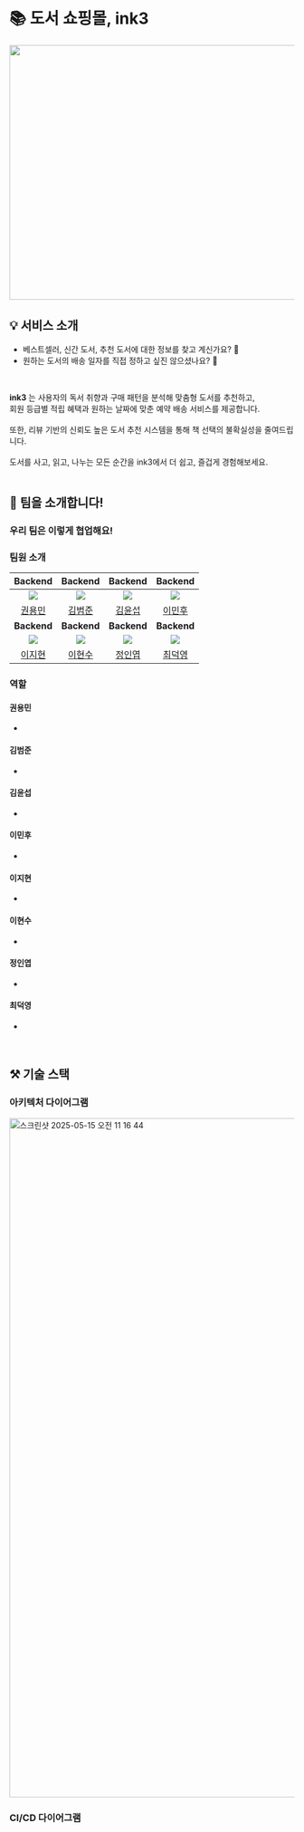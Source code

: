 # 📚 도서 쇼핑몰, **ink3**
<img src='' width="600" height="450" />
<br />

## 💡 서비스 소개
- 베스트셀러, 신간 도서, 추천 도서에 대한 정보를 찾고 계신가요? 🤔
- 원하는 도서의 배송 일자를 직접 정하고 싶진 않으셨나요? 🚚
<br />

**ink3** 는 사용자의 독서 취향과 구매 패턴을 분석해 맞춤형 도서를 추천하고,<br />
회원 등급별 적립 혜택과 원하는 날짜에 맞춘 예약 배송 서비스를 제공합니다.
<br /><br />
또한, 리뷰 기반의 신뢰도 높은 도서 추천 시스템을 통해
책 선택의 불확실성을 줄여드립니다.
<br /><br />
도서를 사고, 읽고, 나누는 모든 순간을
ink3에서 더 쉽고, 즐겁게 경험해보세요.
<br />
<br />

## 🤗 팀을 소개합니다!
### 우리 팀은 이렇게 협업해요!


### 팀원 소개
| **Backend** | **Backend** | **Backend** | **Backend** |
| :------: |  :------: |  :------: |  :------: |
| ![](https://github.com/moooooooonlight.png?size=430) | ![](https://github.com/junopo.png?size=150) | ![](https://github.com/KastanEr.png?size=420) | ![](https://github.com/snackcookie.png?size=150) |
| [권용민](https://github.com/moooooooonlight) | [김범준](https://github.com/junopo) | [김윤섭](https://github.com/KastanEr) | [이민후](https://github.com/snackcookie) |
| **Backend** | **Backend** | **Backend** | **Backend** |
| ![](https://github.com/Jihyun3478.png?size=400) | ![](https://github.com/neamoo.png?size=150) | ![](https://github.com/dusk1006.png?size=150) | ![](https://github.com/Messier333.png?size=420) |
| [이지현](https://github.com/Jihyun3478) | [이현수](https://github.com/neamoo) | [정인엽](https://github.com/Jihyun3478) | [최덕영](https://Messier333.com/neamoo) |

### 역할
#### 권용민
- 

#### 김범준
- 

#### 김윤섭
- 

#### 이민후
- 

#### 이지현
- 

#### 이현수
- 

#### 정인엽
- 

#### 최덕영
- 

<br />

## ⚒️ 기술 스택
### 아키텍처 다이어그램
<img width="1200" alt="스크린샷 2025-05-15 오전 11 16 44" src="https://github.com/user-attachments/assets/834b7a43-4e7d-4b9b-ba50-7d0d53142d36" />

### CI/CD 다이어그램

